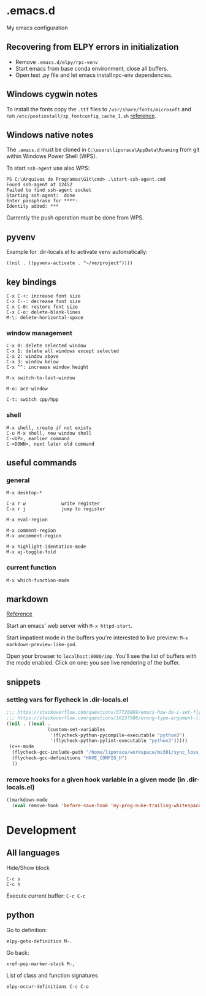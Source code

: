 # .emacs.d

My emacs configuration

## Recovering from ELPY errors in initialization

* Remove `.emacs.d/elpy/rpc-venv`
* Start emacs from base conda environment, close all buffers.
* Open test .py file and let emacs install rpc-env dependencies.

## Windows cygwin notes

To install the fonts copy the ```.ttf``` files to ```/usr/share/fonts/microsoft``` and run ```/etc/postinstall/zp_fontconfig_cache_1.sh``` [reference](https://stackoverflow.com/questions/50748216/how-do-i-use-third-party-ttf-fonts-on-cygwinx-how-about-windows-fonts).

## Windows native notes

The ```.emacs.d``` must be cloned in ```C:\users\liporace\AppData\Roaming``` from git within Windows Power Shell (WPS).

To start ```ssh-agent``` use also WPS:

```
PS C:\Arquivos de Programas\Git\cmd> .\start-ssh-agent.cmd
Found ssh-agent at 12452
Failed to find ssh-agent socket
Starting ssh-agent:  done
Enter passphrase for ****:
Identity added: ***
```

Currently the push operation must be done from WPS.

## pyvenv

Example for .dir-locals.el to activate venv automatically:
```
((nil . ((pyvenv-activate . "~/ve/project"))))
```

## key bindings

```
C-x C-+: increase font size
C-x C--: decrease font size
C-x C-0: restore font size
C-x C-o: delete-blank-lines
M-\: delete-horizontal-space
```

### window management

```
C-x 0: delete selected window
C-x 1: delete all windows except selected
C-x 2: window above
C-x 3: window below
C-x ^^: increase window height
```

```
M-x switch-to-last-window
```

```
M-o: ace-window
```

```
C-t: switch cpp/hpp
```

### shell

```
M-x shell, create if not exists
C-u M-x shell, new window shell
C-<UP>, earlier command
C-<DOWN>, next later old command
```

## useful commands

### general

```
M-x desktop-*
```

```
C-x r w             write register
C-x r j             jump to register
```

```
M-x eval-region
```

```
M-x comment-region
M-x uncomment-region
```

```
M-x highlight-identation-mode
M-x aj-toggle-fold
```

### current function

```
M-x which-function-mode
```

## markdown

[Reference](https://stackoverflow.com/a/51860126/1259982)

Start an emacs' web server with `M-x httpd-start`.

Start impatient mode in the buffers you're interested to live preview: `M-x markdown-preview-like-god`.

Open your browser to `localhost:8080/imp`. You'll see the list of buffers with the mode enabled. Click on one: you see live rendering of the buffer.

## snippets

### setting vars for flycheck in .dir-locals.el

```lisp
;;; https://stackoverflow.com/questions/37720869/emacs-how-do-i-set-flycheck-to-python-3
;;; https://stackoverflow.com/questions/16237506/wrong-type-argument-listp-eval-after-load-in-dir-locals-el
((nil . ((eval .
               (custom-set-variables
                '(flycheck-python-pycompile-executable "python3")
                '(flycheck-python-pylint-executable "python3")))))
 (c++-mode
  (flycheck-gcc-include-path "/home/liporace/workspace/ms301/sync_loss_per_band/sandbox/inpe/amazonia" "/home/liporace/workspace/ms301/sync_loss_per_band/install/include/" "/usr/local/include/terralib/kernel" "/usr/local/include/terralib/shapelib" "/usr/local/lib/qt3/include")
  (flycheck-gcc-definitions "HAVE_CONFIG_H")
  ))
```

### remove hooks for a given hook variable in a given mode (in .dir-locals.el)
```lisp
((markdown-mode
  (eval remove-hook 'before-save-hook 'my-prog-nuke-trailing-whitespace)))
```

# Development

## All languages

Hide/Show block
```
C-c s
C-c h
```

Execute current buffer: `C-c C-c`

## python

Go to definition:
```
elpy-goto-definition M-.
```

Go back:
```
xref-pop-marker-stack M-,
```

List of class and function signatures
```
elpy-occur-definitions C-c C-o
```
